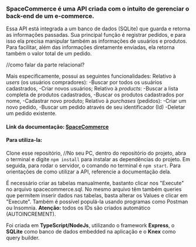 ### SpaceCommerce é uma API criada com o intuito de gerenciar o back-end de um e-commerce.

Essa API está integrada a um banco de dados (SQLite) que guarda e retorna as informações passadas.
Sua principal função é registrar pedidos, e para isso ela precisa manipular também as informações de usuários e produtos.
Para facilitar, além das informações diretamente enviadas, ela retorna também o valor total de um pedido.

//como falar da parte relacional?

Mais especificamente, possui as seguintes funcionalidades:
	Relativo à _users_ (os usuários compradores):
 		-Buscar por todos os usuários cadastrados,
	 	-Criar novos usuários;
	 Relativo à _products_:
		-Buscar a lista completa de produtos cadastrados, 
		-Buscar os produtos cadastrados por nome,
		-Cadastrar novo produto;
	Relativo à _purchases_ (pedidos):
 		-Criar um novo pedido,
	 	-Buscar um pedido através de seu identificador (Id)
	 	-Deletar um pedido existente.
	 

#### Link da documentação: [SpaceCommerce](https://documenter.getpostman.com/view/27681355/2s9Xxtxaz4#e177542b-a0ee-4c80-8435-5c3288fa3d21)

#### Para utiliza-la:
Clone esse repositório, 
//No seu PC, dentro do repositório do projeto, abra o terminal e digite `npm install` para instalar as dependências do projeto.
Em seguida, para rodar o servidor, o comando no terminal é `npm start`.
Para orientações de como utilizar a API, referencie a documentação dela.

É necessário criar as tabelas manualmente, bastanto clicar nos "Execute" no arquivo spacecommerce.sql. 
No mesmo arquivo têm também queries que permitem inserir dados nas tabelas, basta alterar os Values e clicar em "Execute".
Também é possível populá-la usando programas como Postman ou Insomnia.
**Atenção:** todos os IDs são criados automático (AUTOINCREMENT).

Foi criada em **TypeScript/NodeJs**, utilizando o framework __Express__, o **SQLite** como banco de dados embedded na aplicação e o **Knex** como query builder.
